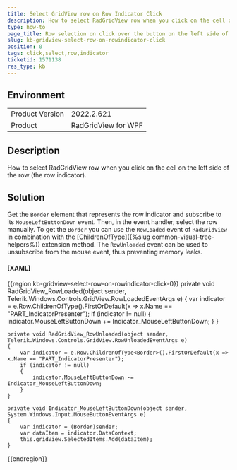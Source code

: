 ```yaml
---
title: Select GridView row on Row Indicator Click 
description: How to select RadGridView row when you click on the cell on the left side of the row (the row indicator).
type: how-to
page_title: Row selection on click over the button on the left side of the row.
slug: kb-gridview-select-row-on-rowindicator-click
position: 0
tags: click,select,row,indicator
ticketid: 1571138
res_type: kb
---
```


## Environment

<table>
	<tbody>
		<tr>
			<td>Product Version</td>
			<td>2022.2.621</td>
		</tr>
		<tr>
			<td>Product</td>
			<td>RadGridView for WPF</td>
		</tr>
	</tbody>
</table>

## Description

How to select RadGridView row when you click on the cell on the left side of the row (the row indicator).

## Solution

Get the `Border` element that represents the row indicator and subscribe to its `MouseLeftButtonDown`  event. Then, in the event handler, select the row manually. To get the `Border` you can use the `RowLoaded` event of `RadGridView` in combination with the [ChildrenOfType]({%slug common-visual-tree-helpers%}) extension method. The `RowUnloaded` event can be used to unsubscribe from the mouse event, thus preventing memory leaks.

#### __[XAML]__
{{region kb-gridview-select-row-on-rowindicator-click-0}}
	private void RadGridView_RowLoaded(object sender, Telerik.Windows.Controls.GridView.RowLoadedEventArgs e)
	{
		var indicator = e.Row.ChildrenOfType<Border>().FirstOrDefault(x => x.Name == "PART_IndicatorPresenter");
		if (indicator != null)
		{
			indicator.MouseLeftButtonDown += Indicator_MouseLeftButtonDown;
		}
	}
	
	private void RadGridView_RowUnloaded(object sender, Telerik.Windows.Controls.GridView.RowUnloadedEventArgs e)
	{
		var indicator = e.Row.ChildrenOfType<Border>().FirstOrDefault(x => x.Name == "PART_IndicatorPresenter");
		if (indicator != null)
		{
			indicator.MouseLeftButtonDown -= Indicator_MouseLeftButtonDown;
		}
	}

	private void Indicator_MouseLeftButtonDown(object sender, System.Windows.Input.MouseButtonEventArgs e)
	{
		var indicator = (Border)sender;
		var dataItem = indicator.DataContext;
		this.gridView.SelectedItems.Add(dataItem);
	}
{{endregion}}